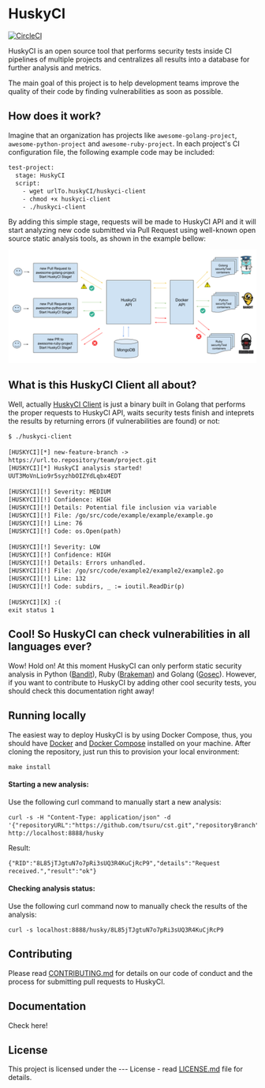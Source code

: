 # HuskyCI

[![CircleCI](https://circleci.com/gh/globocom/husky/tree/master.svg?style=svg&circle-token=415bfb6b5aa0dfce8d2129878a66326da9533150)](https://circleci.com/gh/globocom/husky/tree/master)

HuskyCI is an open source tool that performs security tests inside CI pipelines of multiple projects and centralizes all results into a database for further analysis and metrics.

The main goal of this project is to help development teams improve the quality of their code by finding vulnerabilities as soon as possible.

## How does it work?

Imagine that an organization has projects like `awesome-golang-project`, `awesome-python-project` and `awesome-ruby-project`. In each project's CI configuration file, the following example code may be included:

```
test-project:
  stage: HuskyCI
  script:
    - wget urlTo.huskyCI/huskyci-client
    - chmod +x huskyci-client
    - ./huskyci-client
```

By adding this simple stage, requests will be made to HuskyCI API and it will start analyzing new code submitted via Pull Request using well-known open source static analysis tools, as shown in the example bellow:

![architecture](images/arch-example-huskyCI.png)

## What is this HuskyCI Client all about?

Well, actually [HuskyCI Client][HuskyCI Client] is just a binary built in Golang that performs the proper requests to HuskyCI API, waits security tests finish and inteprets the results by returning errors (if vulnerabilities are found) or not:

```
$ ./huskyci-client

[HUSKYCI][*] new-feature-branch -> https://url.to.repository/team/project.git
[HUSKYCI][*] HuskyCI analysis started! UUT3MoVnLio9r5syzhbOIZYdLqbx4EDT

[HUSKYCI][!] Severity: MEDIUM
[HUSKYCI][!] Confidence: HIGH
[HUSKYCI][!] Details: Potential file inclusion via variable
[HUSKYCI][!] File: /go/src/code/example/example/example.go
[HUSKYCI][!] Line: 76
[HUSKYCI][!] Code: os.Open(path)

[HUSKYCI][!] Severity: LOW
[HUSKYCI][!] Confidence: HIGH
[HUSKYCI][!] Details: Errors unhandled.
[HUSKYCI][!] File: /go/src/code/example2/example2/example2.go
[HUSKYCI][!] Line: 132
[HUSKYCI][!] Code: subdirs, _ := ioutil.ReadDir(p)

[HUSKYCI][X] :(
exit status 1
```

## Cool! So HuskyCI can check vulnerabilities in all languages ever?

Wow! Hold on! At this moment HuskyCI can only perform static security analysis in Python ([Bandit][Bandit]), Ruby ([Brakeman][Brakeman]) and Golang ([Gosec][Gosec]). However, if you want to contribute to HuskyCI by adding other cool security tests, you should check this documentation right away!

## Running locally

The easiest way to deploy HuskyCI is by using Docker Compose, thus, you should have [Docker][Docker Install] and [Docker Compose][Docker Compose Install] installed on your machine. After cloning the repository, just run this to provision your local environment:

```
make install
```

#### Starting a new analysis:

Use the following curl command to manually start a new analysis:

```
curl -s -H "Content-Type: application/json" -d '{"repositoryURL":"https://github.com/tsuru/cst.git","repositoryBranch":"master"}' http://localhost:8888/husky
```

Result:

```
{"RID":"8L85jTJgtuN7o7pRi3sUQ3R4KuCjRcP9","details":"Request received.","result":"ok"}
```

#### Checking analysis status:

Use the following curl command now to manually check the results of the analysis:

```
curl -s localhost:8888/husky/8L85jTJgtuN7o7pRi3sUQ3R4KuCjRcP9
```

## Contributing

Please read [CONTRIBUTING.md](CONTRIBUTING.md) for details on our code of conduct and the process for submitting pull requests to HuskyCI.


## Documentation

Check here!

## License

This project is licensed under the --- License - read [LICENSE.md](LICENSE.md) file for details.

[Docker Install]:  https://docs.docker.com/install/
[Docker Compose Install]: https://docs.docker.com/compose/install/
[HuskyCI Client]: https://github.com/globocom/huskyci-client
[Bandit]: https://github.com/PyCQA/bandit
[Brakeman]: https://github.com/presidentbeef/brakeman
[Gosec]: https://github.com/securego/gosec
